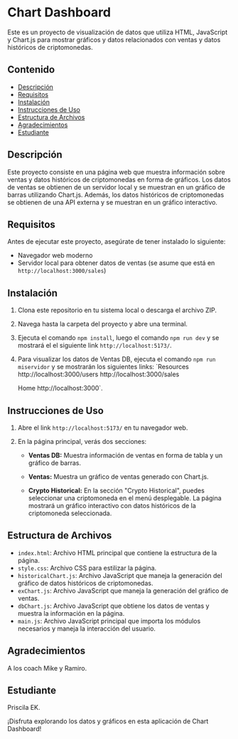 # Chart Dashboard

Este es un proyecto de visualización de datos que utiliza HTML, JavaScript y Chart.js para mostrar gráficos y datos relacionados con ventas y datos históricos de criptomonedas.

## Contenido

- [Descripción](#descripción)
- [Requisitos](#requisitos)
- [Instalación](#instalación)
- [Instrucciones de Uso](#instrucciones-de-uso)
- [Estructura de Archivos](#estructura-de-archivos)
- [Agradecimientos](#agradecimientos)
- [Estudiante](#estudiante)

## Descripción

Este proyecto consiste en una página web que muestra información sobre ventas y datos históricos de criptomonedas en forma de gráficos. Los datos de ventas se obtienen de un servidor local y se muestran en un gráfico de barras utilizando Chart.js. Además, los datos históricos de criptomonedas se obtienen de una API externa y se muestran en un gráfico interactivo.

## Requisitos

Antes de ejecutar este proyecto, asegúrate de tener instalado lo siguiente:

- Navegador web moderno
- Servidor local para obtener datos de ventas (se asume que está en `http://localhost:3000/sales`)

## Instalación

1. Clona este repositorio en tu sistema local o descarga el archivo ZIP.

2. Navega hasta la carpeta del proyecto y abre una terminal.

3. Ejecuta el comando `npm install`, luego el comando `npm run dev` y se mostrará el el siguiente link `http://localhost:5173/`.

4. Para visualizar los datos de Ventas DB, ejecuta el comando `npm run miservidor` y se mostrarán los siguientes links: `Resources
  http://localhost:3000/users
  http://localhost:3000/sales
   
   Home
  http://localhost:3000`.

## Instrucciones de Uso

1. Abre el link `http://localhost:5173/` en tu navegador web.

2. En la página principal, verás dos secciones:

   - **Ventas DB:** Muestra información de ventas en forma de tabla y un gráfico de barras.

   - **Ventas:** Muestra un gráfico de ventas generado con Chart.js.

   - **Crypto Historical:** En la sección "Crypto Historical", puedes seleccionar una criptomoneda en el menú desplegable. La página mostrará un gráfico interactivo con datos históricos de la criptomoneda seleccionada.

## Estructura de Archivos

- `index.html`: Archivo HTML principal que contiene la estructura de la página.
- `style.css`: Archivo CSS para estilizar la página.
- `historicalChart.js`: Archivo JavaScript que maneja la generación del gráfico de datos históricos de criptomonedas.
- `exChart.js`: Archivo JavaScript que maneja la generación del gráfico de ventas.
- `dbChart.js`: Archivo JavaScript que obtiene los datos de ventas y muestra la información en la página.
- `main.js`: Archivo JavaScript principal que importa los módulos necesarios y maneja la interacción del usuario.

## Agradecimientos

A los coach Mike y Ramiro.


## Estudiante

Priscila EK.

¡Disfruta explorando los datos y gráficos en esta aplicación de Chart Dashboard!